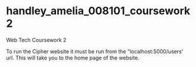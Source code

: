 # handley_amelia_008101_coursework2
Web Tech Coursework 2

To run the Cipher website it must be run from the "localhost:5000/users' url. This will take you to the home page of the website.
